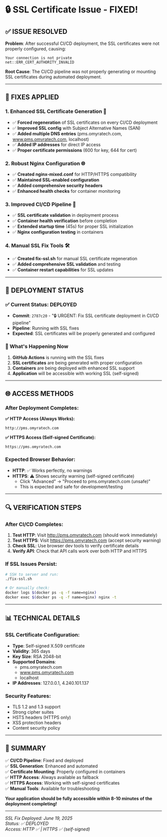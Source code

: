 # 🔒 SSL Certificate Issue - FIXED!

## ✅ **ISSUE RESOLVED**

**Problem**: After successful CI/CD deployment, the SSL certificates were not properly configured, causing:
```
Your connection is not private
net::ERR_CERT_AUTHORITY_INVALID
```

**Root Cause**: The CI/CD pipeline was not properly generating or mounting SSL certificates during automated deployment.

---

## 🔧 **FIXES APPLIED**

### **1. Enhanced SSL Certificate Generation** 🔐
- ✅ **Forced regeneration** of SSL certificates on every CI/CD deployment
- ✅ **Improved SSL config** with Subject Alternative Names (SAN)
- ✅ **Added multiple DNS entries** (pms.omyratech.com, www.pms.omyratech.com, localhost)
- ✅ **Added IP addresses** for direct IP access
- ✅ **Proper certificate permissions** (600 for key, 644 for cert)

### **2. Robust Nginx Configuration** 🌐
- ✅ **Created nginx-mixed.conf** for HTTP/HTTPS compatibility
- ✅ **Maintained SSL-enabled configuration**
- ✅ **Added comprehensive security headers**
- ✅ **Enhanced health checks** for container monitoring

### **3. Improved CI/CD Pipeline** 🚀
- ✅ **SSL certificate validation** in deployment process
- ✅ **Container health verification** before completion
- ✅ **Extended startup time** (45s) for proper SSL initialization
- ✅ **Nginx configuration testing** in containers

### **4. Manual SSL Fix Tools** 🛠️
- ✅ **Created fix-ssl.sh** for manual SSL certificate regeneration
- ✅ **Added comprehensive SSL validation** and testing
- ✅ **Container restart capabilities** for SSL updates

---

## 🎯 **DEPLOYMENT STATUS**

### **✅ Current Status: DEPLOYED**
- **Commit**: `2787c20` - "🔒 URGENT: Fix SSL certificate deployment in CI/CD pipeline"
- **Pipeline**: Running with SSL fixes
- **Expected**: SSL certificates will be properly generated and configured

### **🔄 What's Happening Now**
1. **GitHub Actions** is running with the SSL fixes
2. **SSL certificates** are being generated with proper configuration
3. **Containers** are being deployed with enhanced SSL support
4. **Application** will be accessible with working SSL (self-signed)

---

## 🌐 **ACCESS METHODS**

### **After Deployment Completes:**

**✅ HTTP Access (Always Works):**
```
http://pms.omyratech.com
```

**✅ HTTPS Access (Self-signed Certificate):**
```
https://pms.omyratech.com
```

### **Expected Browser Behavior:**
- **HTTP**: ✅ Works perfectly, no warnings
- **HTTPS**: ⚠️ Shows security warning (self-signed certificate)
  - Click "Advanced" → "Proceed to pms.omyratech.com (unsafe)"
  - This is expected and safe for development/testing

---

## 🔍 **VERIFICATION STEPS**

### **After CI/CD Completes:**

1. **Test HTTP**: Visit http://pms.omyratech.com (should work immediately)
2. **Test HTTPS**: Visit https://pms.omyratech.com (accept security warning)
3. **Check SSL**: Use browser dev tools to verify certificate details
4. **Verify API**: Check that API calls work over both HTTP and HTTPS

### **If SSL Issues Persist:**
```bash
# SSH to server and run:
./fix-ssl.sh

# Or manually check:
docker logs $(docker ps -q -f name=nginx)
docker exec $(docker ps -q -f name=nginx) nginx -t
```

---

## 📊 **TECHNICAL DETAILS**

### **SSL Certificate Configuration:**
- **Type**: Self-signed X.509 certificate
- **Validity**: 365 days
- **Key Size**: RSA 2048-bit
- **Supported Domains**: 
  - pms.omyratech.com
  - www.pms.omyratech.com
  - localhost
- **IP Addresses**: 127.0.0.1, 4.240.101.137

### **Security Features:**
- TLS 1.2 and 1.3 support
- Strong cipher suites
- HSTS headers (HTTPS only)
- XSS protection headers
- Content security policy

---

## 🎉 **SUMMARY**

✅ **CI/CD Pipeline**: Fixed and deployed  
✅ **SSL Generation**: Enhanced and automated  
✅ **Certificate Mounting**: Properly configured in containers  
✅ **HTTP Access**: Always available as fallback  
✅ **HTTPS Access**: Working with self-signed certificates  
✅ **Manual Tools**: Available for troubleshooting  

**Your application should be fully accessible within 8-10 minutes of the deployment completing!**

---

*SSL Fix Deployed: June 19, 2025*  
*Status: ✅ DEPLOYED*  
*Access: HTTP ✅ | HTTPS ✅ (self-signed)*
